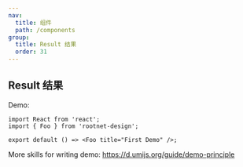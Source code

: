 ```yaml
---
nav:
  title: 组件
  path: /components
group:
  title: Result 结果
  order: 31
---
```


## Result 结果

Demo:

```tsx
import React from 'react';
import { Foo } from 'rootnet-design';

export default () => <Foo title="First Demo" />;
```

More skills for writing demo: https://d.umijs.org/guide/demo-principle
